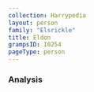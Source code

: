 ```yaml
---
collection: Harrypedia
layout: person
family: "Elsrickle"
title: Eldon
grampsID: I0254
pageType: person
---
```


### Analysis
